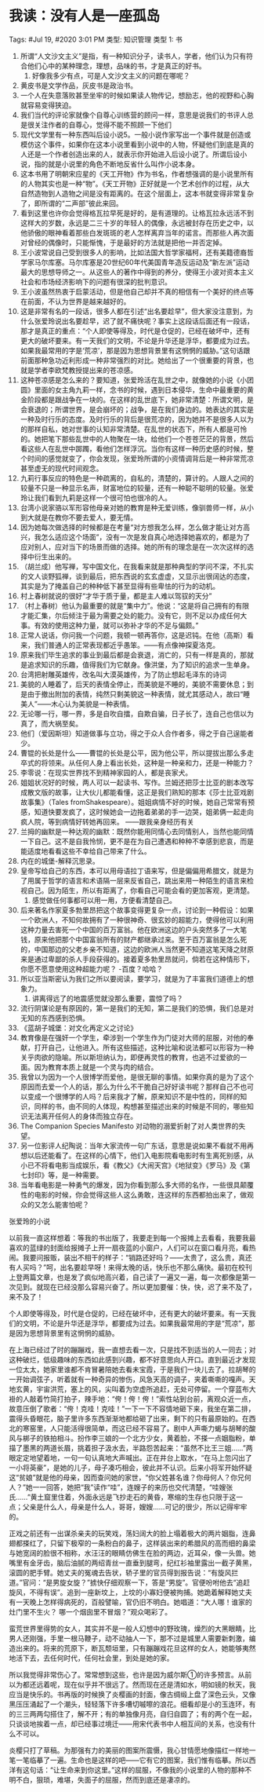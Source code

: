 # 我读：没有人是一座孤岛

Tags: #Jul 19, #2020 3:01 PM
类型: 知识管理
类型 1: 书

1. 所谓“人文沙文主义”是指，有一种知识分子，读书人，学者，他们认为只有符合他们心中的某种理念，理想，品味的书，才是真正的好书。
    1. 好像我多少有点，可是人文沙文主义的问题在哪呢？
2. 黄皮书是文学作品，灰皮书是政治书。
3. 一个人在失意落败甚至坐牢的时候如果读人物传记，想励志，他的视野和心胸就容易变得狭迫。
4. 我们当代的评论家就像个自尊心训练营的顾问一样，意思是说我们的书评人总是很关注作者的自尊心，觉得不能不照顾一下他们
5. 现代文学里有一种东西叫后设小说5。一般小说作家写出一个事件就是创造或模仿这个事件，如果你在这本小说里看到小说中的人物，怀疑他们到底是真的人还是一个作者创造出来的人，就表示你开始进入后设小说了。所谓后设小说，指的就是小说里的角色不断地反省什么叫作小说本身。
6. 这本书用了明朝宋应星的《天工开物》作为书名，作者想强调的是小说里所有的人物其实也是一种“物”。《天工开物》正好就是一个艺术创作的过程，从大自然造物到人造物之间是没有距离的。在这个层面上，这本书就变得非常复杂了，即所谓的“二声部”彼此来回。
7. 看到这里也许你会觉得格瓦拉早死是好的，是有道理的。让格瓦拉永远活不到这样大的岁数，永远是二三十岁的年轻人的偶像，永远被封存在历史之中，以他骄傲的眼神看着那些白发斑斑的老人怎样离弃当年的诺言。而那些人再次面对曾经的偶像时，只能惭愧，于是最好的方法就是把他一并否定掉。
8. 王小波常说自己受到很多人的影响，比如法国大哲学家福柯，还有美籍德裔哲学家马尔库塞。马尔库塞是20世纪60年代美国青年造反运动及“新左派”运动最大的思想导师之一。从这些人的著作中得到的养分，使得王小波对资本主义社会和市场经济影响下的问题有很深的批判意识。
9. 王小波虽然热衷于启蒙活动，但是他自己却并不真的相信有一个美好的终点等在前面，不认为世界是越来越好的。
10. 这是非常有名的一段话，很多人都在引述“出名要趁早”，但大家没注意到，为什么张爱玲说出名要趁早，迟了就不痛快呢？事实上这段话后面还有一段话，那才是真正的重点：“个人即使等得及，时代是仓促的，已经在破坏中，还有更大的破坏要来。有一天我们的文明，不论是升华还是浮华，都要成为过去。如果我最常用的字是‘荒凉’，那是因为思想背景里有这惘惘的威胁。”这句话跟前面那种急功近利形成一种非常强烈的对比。她给出了一个很重要的背景，也就是学者李欧梵教授提出来的苍凉感。
11. 这种苍凉感是怎么来的？要知道，张爱玲活在乱世之中，就像她的小说《小团圆》里面的女主角九莉一样，念书的时候，遇到日本侵华，生命中最重要的黄金阶段都是跟战争在一块的。在这样的乱世底下，她非常清楚：所谓文明，是会衰退的；所谓世界，是会崩坏的；战争，是在我们身边的。她表达的其实是一种及时行乐的态度。及时行乐的背后是很荒凉的，因为她并不是很多人以为的那样自私，她对世事的认知非常清楚。在乱世的状态下，所有人都是可怜的。她把笔下那些乱世中的人物聚在一块，给他们一个苍苍茫茫的背景，然后看这些人在乱世中踯躅，看他们怎样浮沉。当你有这样一种历史感的时候，整个时间的感觉就变了，你会发现，张爱玲所谓的小资情调背后是一种非常荒凉甚至虚无的现代时间观念。
12. 九莉行事反应的特色是一种疏离的，自私的，清楚的，算计的。人跟人之间的较量不只是一种显示名声，财富地位的较量，还有一种聪不聪明的较量。张爱玲让我们看到九莉是这样一个很可怕也很冷的人。
13. 台湾小说家骆以军形容他母亲对她的教育是种无爱训练，像驯兽师一样，从小到大就是在教你不要去爱人，要无情。
14. 因为她每次做选择的时候都是在考量“对方想我怎么样，怎么做才能让对方高兴，我怎么适应这个场面”，没有一次是发自真心地选择她喜欢的，都是为了应对别人，应对当下的场景而做的选择。她的所有的理念是在一次次这样的选择中衍生出来的。
15. （胡兰成）他写禅，写中国文化，在我看来就是那种典型的学问不深，不扎实的文人谈野狐禅，谈到最后，把东西说的玄玄虚虚，又显示出很阔达的态度，其实是为了掩盖自己的种种低下甚至显得有些卑怯的行为的动机。
16. 村上春树就说的很好“才华于质于量，都是主人难以驾驭的天分”
17. （村上春树）他认为最重要的就是“集中力”。他说：“这是将自己拥有的有限才能汇集，尔后倾注于最为需要之处的能力。没有它，则不足以办成任何大事。有效的使用这种力量，就可以弥补才华的不足与偏颇。”
18. 正常人说话，你问我一个问题，我顿一顿再答你，这是迟钝。在他（高斯）看来，我们普通人的正常表现都近乎愚笨。——有点像神探夏洛克。
19. 原来我们毕生追求的事业到最后都是会衰退，消亡的，只有一样是真的，那就是追求知识的乐趣，值得我们为它献身。像洪堡，为了知识的追求一生单身。
20. 台湾把射雕英雄传，改名叫大漠英雄传，为了防止想起毛泽东的诗词
21. 美貌的人睡着了，后天的表情全停止，而美貌是不睡的，美貌不需要休息；到是由于撤出附加的表情，纯然只剩美貌这一种表情，就尤其感动人，故曰“睡美人”——木心认为美貌是一种表情。
22. 无论哪一行，哪一界，多是自吹自擂，自欺自骗，日子长了，连自己也信以为真了，而大祸至矣。
23. 他们（爱因斯坦）知道做事与立功，得之于众人合作者多，得之于自己逞能者少。
24. 曹锟的长处是什么——曹锟的长处是公平，因为他公平，所以提拔出那么多走卒式的将领来。从任何人身上看出长处，这种是一种亲和力，还是一种能力？
25. 李零说：在现实世界找不到精神家园的人，都是丧家犬。
26. 姐姐状况好的时候，两人可以一起读书、写作。兰姆还把莎士比亚的剧本改写成散文版的故事，让大伙儿都能看懂，这正是我们熟知的那本《莎士比亚戏剧故事集》（Tales fromShakespeare）。姐姐病情不好的时候，她自己常常有预感，知道快要发疯了，这时候她会一边拖着弟弟的手一边哭，姐弟俩一起走向疯人院，等到病情好转她再回来。 ——跟我亲身经历有关
27. 兰拇的幽默是一种达观的幽默：既然你能用同情心去同情别人，当然也能同情一下自己。这不是自我怜悯，更不是在为自己遭遇和种种不幸感到悲哀，而是能适度地看看这些不幸给自己带来了什么。
28. 内在的城堡-解释沉思录。
29. 皇帝写给自己的东西，本可以用母语拉丁语来写，但是偏偏用希腊文，就是为了用属于哲学的语言和术语隔一层来反省自己，跳出来用一种陌生的语言来检视自己。因为陌生，所以有距离了，你看自己可能会看的更加客观，更清楚。
    1. 感觉做任何事都可以用一用，方便看清楚自己。
30. 后来著名作家夏多勃里昂把这个故事变得更复杂一点，讨论到一种假设：如果一个欧洲人，不知何故拥有了一种很神奇、很玄妙的超能力，使得他可以利用这种力量去害死一个中国的百万富翁。他在欧洲这边的户头突然多了一大笔钱，原来他把那个中国富翁所有的财产都继承过来。至于百万富翁是怎么死的，中国那边的父老乡亲不知道，这边的欧洲人当然更不知道这笔天降之财原来是通过卑鄙的杀人手段获得的。接着夏多勃里昂就问，倘若在这种情形下，你愿不愿意使用这种超能力呢？ -百度？哈哈？
31. 所以亚当斯密认为我们之所以要阅读，要学习，就是为了丰富我们道德上的想象力。
    1. 讲离得远了的地震感觉就没那么重要，震惊了吗？
32. 流行阴谋论是有原因的，第一是我们的无知，第二是我们的恐惧，我们总是对无知的东西感到恐惧。
33. 《蓝胡子城堡：对文化再定义之讨论》
34. 教育像是在强奸一个学生，牵涉到一个学生作为门徒对大师的屈服，对他的奉献，打开自己，让他进入。所有这些描述，这种比喻和说法都可以形容为一种关乎肉欲的隐喻。所以斯坦纳认为，即便再灵性的教育，也逃不过爱欲的一面。因为教育本质上就是一个灵与肉的结合。
35. 我曾以为因为一个人很博学而爱他，是很无聊的事情。如果你真的是为了这个原因而去爱一个人的话，那么为什么不干脆自己好好读书呢？那样自己不也可以变成一个很博学的人吗？后来我才了解，原来知识不是中性的，同样的知识，同样的书，由不同的人体现，构想甚至描述出来的时候是不同的，哪些知识无法离开任何人的身体而独立存在。
36. The Companion Species Manifesto 对动物的溺爱折射了对人类世界的失望。
37. 另一位影评人纪陶说：当年大家流传一句广东话，意思是说如果不看就不用再想以后还能看了。在这样的心情下，他们入电影院看电影时有生离死别感，从小已不将看电影当成娱乐，看《教父》《大闹天宫》《地狱变》《罗马》及《第七封印》等，是一种需要。
38. 当年看电影是一种勇气的爆发，因为你看到那么多大师的名作，一些很具颠覆性的电影的时候，你会觉得这些人这么勇敢，连这样的东西都拍出来了，做观众的又怎么能害怕呢？

张爱玲的小说

以前我一直这样想着：等我的书出版了，我要走到每一个报摊上去看看，我要我最喜欢的蓝绿的封面给报摊子上开一扇夜蓝的小窗户，人们可以在窗口看月亮，看热闹。我要问报贩，装出不相干的样子：“销路还好吗？——太贵了，这么贵，真还有人买吗？”呵，出名要趁早呀！来得太晚的话，快乐也不那么痛快。最初在校刊上登两篇文章，也是发了疯似地高兴着，自己读了一遍又一遍，每一次都像是第一次见到。就现在已经没那么容易兴奋了。所以更加要催：快，快，迟了来不及了，来不及了！

个人即使等得及，时代是仓促的，已经在破坏中，还有更大的破坏要来。有一天我们的文明，不论是升华还是浮华，都要成为过去。如果我最常用的字是“荒凉”，那是因为思想背景里有这惘惘的威胁。

在上海已经过了时的蹦蹦戏，我一直想去看一次，只是找不到适当的人一同去；对这种破烂，低级趣味的东西如此感到兴趣，都不好意思向人开口。直到最近才发现一位太太，她家里谁都不肯冒暑陪她去看未宝霞，于是我们一块儿去了。拉胡琴的一开始调弦子，听着就有一种奇异的惨伤，风急天高的调子，夹着嘶嘶的嘎声。天地玄黄，宇宙洪荒，塞上的风，尖叫着为空虚所追赶，无处可停留。一个穿蓝布大褂的人敲着竹简打拍子，辣手地：“侉！侉！侉！”索性站到台前，离观众近一点，故意压倒了歌者：“侉！克哇！克哇！”一下一下不容情地砸下来，我坐在第二排，震得头昏眼花，脑子里许多东西渐渐地都给砸了出来，剩下的只有最原始的。在西北的寒窑里，人只能活得很简单，而这已经不容易了。剧中人声嘶力蝎与胡琴的酸风与梆子的铁拍相斗。扮作李三娘的一个北方少女，黄着脸，不搽一点姻脂粉，单描了墨黑的两道长眉，挑着担子汲水去，半路怨苦起来：“虽然不比王三姐……”两眼定定地望着地，一句一句认真地大声喊出。正在井台上取水，“在马上忽闪出了一小将英豪”，是她的儿子，母子凑巧相会，彼此并不认识。后来小将军开始怀疑这“贫娘”就是他的母亲，因而查问她的家世，“你父姓甚名谁？你母何人？你兄何人？”她一一回答，她把“我”读作“哇”，连嫂子的来历也交代清楚，“哇嫂张氏……”黄土窟里住着，外面永远是飞抄走石的黄昏，寒缩的生存也只限于这一点；父亲是什么人，母亲是什么人，哥哥，嫂嫂……可记的很少，所以记得牢牢的。

正戏之前还有一出谋杀亲夫的玩笑戏，荡妇阔大的脸上塌着极大的两片姻脂，连鼻翅都搽红了，只留下极窄的一条粉白的鼻子，这样装出来的希腊风的高而细的鼻梁与她宽阔的脸很不相称，水汪汪的眼睛仿佛生在脸的两边，近耳朵，像一头兽。她嘴里有金牙齿，脑后油腻的两绍青丝一直垂到腿弯，纪红衫袖里露出一截子黄黑，滚圆的肥手臂。她丈夫的冤魂去告状，轿子里的官员得到报告说：“有旋风拦道。”官问：“是男旋女旋？”掳快仔细观察一下，答是“男旋”。官便吩咐他去“追赶旋风，不得有误”。追到一座新坟上，上坟的小寡妇便被拘捕。她跪着解释她丈夫有一天晚上怎样得病死的，百般譬喻，官仍旧不明白。她唱道：“大人哪！谁家的灶门里不生火？
哪一个烟囱里不冒烟？”观众喝彩了。

蛮荒世界里得势的女人，其实并不是一般人幻想中的野玫瑰，燥烈的大黑眼睛，比男人还刚强，手里一根马鞭子，动不动抽人一下，那不过是城里人需要新刺激，编造出来的。将来的荒原下，断瓦颓垣里，只有蹦蹦戏花旦这样的女人，她能够夷然地活下去，去任何时代，任何社会里，到处是她的家。

所以我觉得非常伤心了。常常想到这些，也许是因为威尔斯①的许多预言。从前以为都还远着呢，现在似乎并不很远了。然而现在还是清如水，明如镜的秋天，我应当是快乐的。书再版的时候换了炎樱画的封面，像古绸缎上盘了深色云头，又像黑压压涌起了一个潮头，轻轻落下许多嘈切嘁嚓的浪花。细看却是小的玉连环，有的三三两两勾搭住了，解不开；有的单独像月亮，自归自圆了；有的两个在一起，只谈谈地挨着一点，却已经事过境迁——用宋代表书中人相互间的关系，也没有什么不可以。

炎樱只打了草稿。为那强有力的美丽的图案所震慑，我心甘情愿地像描红一样地一笔一笔临摹了一遍。生命也是这样的吧——它有它的图案，我们惟有临摹。所以西洋有这句话：“让生命来到你这里。”这样的屈服，不像我的小说里的人物的那种不明不白，狠琐，难堪，失面子的屈服，然而到底还是凄凉的。
